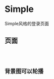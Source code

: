 # Simple

Simple风格的登录页面

## 页面
<code src="./demo/index" />

## 背景图可以轮播
<code src="./demo/carousel" />

